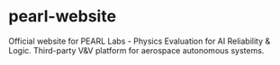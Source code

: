 # pearl-website
Official website for PEARL Labs - Physics Evaluation for AI Reliability &amp; Logic. Third-party V&amp;V platform for aerospace autonomous systems.
